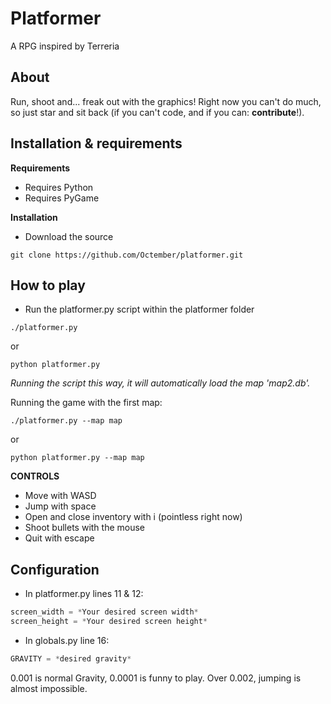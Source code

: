 Platformer
===

A RPG inspired by Terreria

About
---
Run, shoot and... freak out with the graphics!
Right now you can't do much, so just star and sit back (if you can't code, and if you can: **contribute**!).

Installation & requirements
---

**Requirements**

* Requires Python
* Requires PyGame

**Installation**

* Download the source

```shell
git clone https://github.com/Octember/platformer.git
```
    
How to play
---

* Run the platformer.py script within the platformer folder

```shell
./platformer.py
```
or
    
```shell
python platformer.py
```

*Running the script this way, it will automatically load the map 'map2.db'.*

Running the game with the first map:

```shell
./platformer.py --map map
```

or

```shell
python platformer.py --map map
```

**CONTROLS**
* Move with WASD
* Jump with space
* Open and close inventory with i (pointless right now)
* Shoot bullets with the mouse
* Quit with escape

Configuration
---
	
* In platformer.py lines 11 & 12:

```python
screen_width = *Your desired screen width*
screen_height = *Your desired screen height*
```

* In globals.py line 16:

```python
GRAVITY = *desired gravity*
```

0.001 is normal Gravity, 0.0001 is funny to play. Over 0.002, jumping is almost impossible.